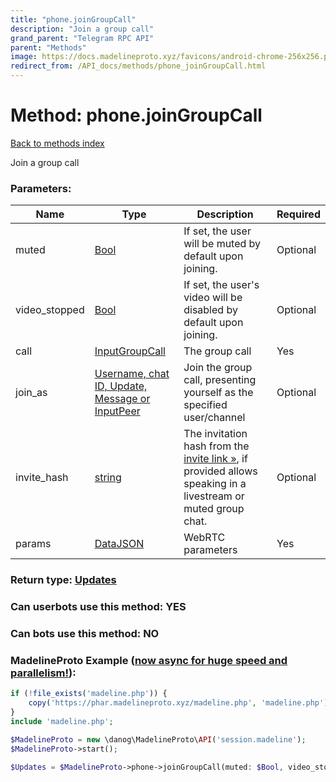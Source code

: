 ```yaml
---
title: "phone.joinGroupCall"
description: "Join a group call"
grand_parent: "Telegram RPC API"
parent: "Methods"
image: https://docs.madelineproto.xyz/favicons/android-chrome-256x256.png
redirect_from: /API_docs/methods/phone_joinGroupCall.html
---
```

# Method: phone.joinGroupCall
[Back to methods index](index.html)



Join a group call

### Parameters:

| Name     |    Type       | Description | Required |
|----------|---------------|-------------|----------|
|muted|[Bool](/API_docs/types/Bool.html) | If set, the user will be muted by default upon joining. | Optional|
|video\_stopped|[Bool](/API_docs/types/Bool.html) | If set, the user's video will be disabled by default upon joining. | Optional|
|call|[InputGroupCall](/API_docs/types/InputGroupCall.html) | The group call | Yes|
|join\_as|[Username, chat ID, Update, Message or InputPeer](/API_docs/types/InputPeer.html) | Join the group call, presenting yourself as the specified user/channel | Optional|
|invite\_hash|[string](/API_docs/types/string.html) | The invitation hash from the [invite link »](https://core.telegram.org/api/links#video-chat-livestream-links), if provided allows speaking in a livestream or muted group chat. | Optional|
|params|[DataJSON](/API_docs/types/DataJSON.html) | WebRTC parameters | Yes|


### Return type: [Updates](/API_docs/types/Updates.html)

### Can userbots use this method: **YES**

### Can bots use this method: **NO**


### MadelineProto Example ([now async for huge speed and parallelism!](https://docs.madelineproto.xyz/docs/ASYNC.html)):


```php
if (!file_exists('madeline.php')) {
    copy('https://phar.madelineproto.xyz/madeline.php', 'madeline.php');
}
include 'madeline.php';

$MadelineProto = new \danog\MadelineProto\API('session.madeline');
$MadelineProto->start();

$Updates = $MadelineProto->phone->joinGroupCall(muted: $Bool, video_stopped: $Bool, call: $InputGroupCall, join_as: $InputPeer, invite_hash: 'string', params: $DataJSON, );
```

